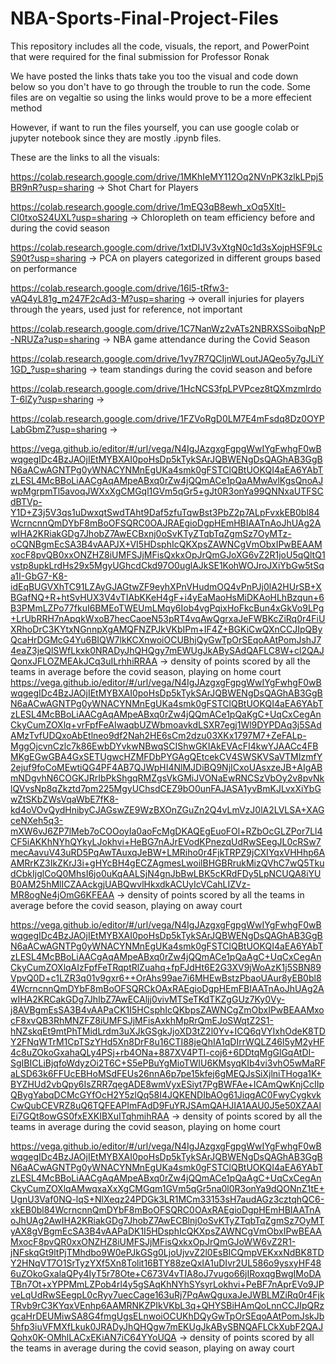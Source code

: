 # NBA-Sports-Final-Project-Files
This repository includes all the code, visuals, the report, and PowerPoint that were required for the final submission for Professor Ronak

We have posted the links thats take you too the visual and code down below so you don't have to go through the trouble to run the code. Some files are on vegaltie so using the links would prove to be a more effecient method

However, if want to run the files yourself, you can use google colab or jupyter notebook since they are mostly .ipynb files.

These are the links to all the visuals: 


https://colab.research.google.com/drive/1MKhIeMY112Oq2NVnPK3zlkLPpj5BR9nR?usp=sharing → Shot Chart for Players

https://colab.research.google.com/drive/1mEQ3qB8ewh_xOq5Xltl-CI0txoS24UXL?usp=sharing → Chloropleth on team efficiency before and during the covid season

https://colab.research.google.com/drive/1xtDIJV3vXtgN0c1d3sXojpHSF9LcS90t?usp=sharing → PCA on players categorized in different groups based on performance 

https://colab.research.google.com/drive/16l5-tRfw3-vAQ4yL81g_m247F2cAd3-M?usp=sharing → overall injuries for players through the years, used just for reference, not important

https://colab.research.google.com/drive/1C7NanWz2vATs2NBRXSSoibqNpP-NRUZa?usp=sharing → NBA game attendance during the Covid Season

https://colab.research.google.com/drive/1vy7R7QCIjnWLoutJAQeo5y7gJLiY1GD_?usp=sharing → team standings during the covid season and before

https://colab.research.google.com/drive/1HcNCS3fpLPVPcez8tQXmzmlrdoT-6lZy?usp=sharing → 

https://colab.research.google.com/drive/1FZVoRgD0LM7E4mFsdq8Dz0OYPLabGbmZ?usp=sharing → 

https://vega.github.io/editor/#/url/vega/N4IgJAzgxgFgpgWwIYgFwhgF0wBwqgegIDc4BzJAOjIEtMYBXAI0poHsDp5kTykSArJQBWENgDsQAGhAB3GgBN6aACwAGNTPg0yWNACYNMnEgUKa4smk0gFSTClQBtUOKQI4aEA6YAbTzLESL4McBBoLiAACgAqAMpeABxq0rZw4jQQmACe1pQaAMwAvlKgsQnoAJwpMgrpmTl5avoqJWXxXgCMGql1GVm5qGr5+gJt0R3onYa99QNNxaUTFSCdBTVp-Y1D+Z3j5V3qs1uDwxqtSwdTAht9Daf5zfuTqwBst3PbZ2p7ALpFvxkEB0bl84WcrncnnQmDYbF8mBoOFSQRC0OAJRAEgioDgpHEmHBIAATnAoJhUAg2AwIHA2KRiakGDg7JhobZ7AwECBxnj0oSvKTyZTqbTqZgmSz7OyMTz-oCQNBgmEcSA3B4vAAPJX+VI5HDsphIcQKXpsZAWNCgVmObxIPwBEAAMxocF8pvQB0xxONZHZ8iUMFSJjMFisQxkxOpJrQmGJoXG6vZ2R1joU5qQltQ1vstp8upkLrdHs29x5MgyUGhcdCkd97O0uglAJkSE1KohWOJroJXiYbGw5tSqa1I-GbG7-K8-idEqBUGVXhTC91LZAyGJAGtwZF9eyhXPnVHudmOQ4vPnPJj0lA2HUrSB+XBGafNQ+R+htSvHUX3V4vTIAbKKeH4gF+i4yEaMaoHsMiDKAoHLhBzqun+6B3PMmLZPo77fkuI6BMEoTWEUmLMqy6Iob4vgPqixHoFkcBun4xGkVo9LPg+LrUbRRH7nApqkWxoB7hecCaoeN53pRT4vqAwQgrxaJeFWBKcZiRq0r4FiUXRhoDrC3KYtxNGnnpXgAMQFNZPJkVKbIPm+IF4Z+BGKiCwQXnCCJIpQByQcaHrDGMcG4Yu6BIQW7lkKCXnwoiOCUBhjQyGwTpOrSEqoAAtPomJshJ74eaZ3jeQlSWfLkxk0NRADyJhQHQgy7mEWUgJkABySAdQAFLC8W+cl2QAJQonxJFLOZMEAkJCq3uILrhhiRRAA → density of points scored by all the teams in average before the covid season, playing on home court
https://vega.github.io/editor/#/url/vega/N4IgJAzgxgFgpgWwIYgFwhgF0wBwqgegIDc4BzJAOjIEtMYBXAI0poHsDp5kTykSArJQBWENgDsQAGhAB3GgBN6aACwAGNTPg0yWNACYNMnEgUKa4smk0gFSTClQBtUOKQI4aEA6YAbTzLESL4McBBoLiAACgAqAMpeABxq0rZw4jQQmACe1pQaKgC+UqCxCegAnCkyCumZOXlq+vrFpfFeAIwaqbUZWbmoavkdLSXR7egj1Wl9DYPDAq3j5SAdAMzTvfUDQxoAbEtlneo9df2Nah2HE6sCm2dzu03XKx1797M7+ZeFALp-MggOjcvnCzlc7k86EwbDYvkwNBwqSCIShwGKIAkEVAcFI4kwYJAACc4FBMKgEGwGBA4GxSETUgwcHZMFDbPYGAgQEtcekCV4SWSKVSaVTMIzmfY2ejuf9foCoMEwtiQG4PF4AB7QJWpHI4NlMJDiBQ9NjICxoUAsxzeJB+AIgABmNDgvhN6COGKJRrIbPkShgqRMZgsVkGMiJVONaEwRNCSzVbOy2v8pvNklQVvsNp8qZkztd7pm225MgyUChsdCEZ9bO0unFAJASA1yvBmKJLvxXiYbGwZtSKbZWsVqaWbE7fK8-kd4oVOvQydHnibyCJAGswZE9WzBXOnZGuZn2Q4vLmVzJ0lA2LVLSA+XAGceNXeh5q3-mXW6vJ6ZP7lMeb7oCOOoyIa0aoFcMgDKAQEgEuoFOl+RZbOcGLZPor7Ll4CF5iAKKhNYhQYkyLJokhvi+HeBG7nAJrEVodKPnezqUdRwSEegJL0cRSw7mecAavuV43uRD5PqAwTAuxqJeBW+LMRiho0r4FjkTRPZ9jCXIYqxVHHhp6AAMRrKZ3IkZKrJ3i+gHYcBH4gECZAgmesLwoilBHGBRrukMizQVhC7wQ5TkudCbkIjglCoQ0MhsI6jo0uKqAALSjN4gnJbBwLBK5cKRdFDy5LpNCUQA8iYUB0AM25hMlICZAAckgjUABQwvlHkxdkACUyIcVCahLIZVz-MR8ogNe4jOmG6KFEAA → density of points scored by all the teams in average before the covid season, playing on away court

https://vega.github.io/editor/#/url/vega/N4IgJAzgxgFgpgWwIYgFwhgF0wBwqgegIDc4BzJAOjIEtMYBXAI0poHsDp5kTykSArJQBWENgDsQAGhAB3GgBN6aACwAGNTPg0yWNACYNMnEgUKa4smk0gFSTClQBtUOKQI4aEA6YAbTzLESL4McBBoLiAACgAqAMpeABxq0rZw4jQQmACe1pQaAgC+UqCxCegAnCkyCumZOXlqAIzFpfFeTRqptRlZuahq+fpFJdHt6E2G3XV9jWoAzK1j5SBN89VpvQ0D+c1LZR3q01v9gxr6++OrAhs99ae7i6MHEwBstzPbaoUAur8yEB0bl84WcrncnnQmDYbF8mBoOFSQRCkOAxRAEgioDgpHEmFBIAATnAoJhUAg2AwIHA2KRCakGDg7JhIbZ7AwECAljj0vivMTSeTKdTKZgGUz7Ky0Vy-j8AVBgmEsSA3B4vAAPaCK1I5HCsphIcQKbpsZAWNCgZmObxIPwBEAAMxocF8xvQB3RhMNZFZ8iUMFSJjMFisAxkhMpRrQmEJoSWqtZ2S1-hNZskqEt9mtPhTMidLrdm3uXJkGSgkJjoXD3tZ2l0Yv+ICQ6qVYIxhOdeK8TDY2FNqWTrM1CpTSzYHd5Xn8DrF8u16CTI88jeQhIA1qDIrrWQLZ46I5yM2yHF4c8uZOkoGxahaQLy4PSj+rb4ONa+887XV4PTI-coj6+6DDtqMgGlGqAtDI-SgIBICLiBjqfoWdyzOi2T6C+S5ePBuYgMioTWIU6KMsyqKIb4vi3vhO5wMaRFaLSD63k6FFUcEBHoMSdFEUs26nnA6p7pe15kfej6gMEQJsSiXjlniTHoga1K+BYZHUd2vbQpy6IsZRR7qegADE8wmVyxESiyt7PgBWFAe+ICAmQwKnjCcIIpQBygYabqDCMcGYfOcH2Y5zlQq58I4JQKENDIbAOg61JiqgAC0FwyCygkvkCwQubCEVRZ8uQ6TQFEAPImFAdD9FuYRJSAmQAHJIA1AAU0J5e50XZAAlEi7GQt8owGS0fxEXKIBXuITqhmihRAA
 → density of points scored by all the teams in average during the covid season, playing on home court

https://vega.github.io/editor/#/url/vega/N4IgJAzgxgFgpgWwIYgFwhgF0wBwqgegIDc4BzJAOjIEtMYBXAI0poHsDp5kTykSArJQBWENgDsQAGhAB3GgBN6aACwAGNTPg0yWNACYNMnEgUKa4smk0gFSTClQBtUOKQI4aEA6YAbTzLESL4McBBoLiAACgAqAMpeABxq0rZw4jQQmACe1pQaAgC+UqCxCegAnCkyCumZOXlqAMwqxaXxXgCMGqm1GVm5qGr5na0l0R3onYa9dQONnZ1tE+UgnU3Vaf0NQ-lqS+NlXeqz24PDGk3LR1MCm33153sH7audAGz3cztqhQC6-xkEB0bl84WcrncnnQmDYbF8mBoOFSQRC0OAxRAEgioDgpHEmHBIAATnAoJhUAg2AwIHA2KRiakGDg7JhobZ7AwECBlnj0oSvKTyZTqbTqZgmSz7OyMTyAX8gVBgmEcSA3B4vAAPaDK1I5HDsphIcQKXpsZAWNCgVmObxIPwBEAAMxocF8pvQR0xxONZHZ8iUMFSJjMFisQxkxOpJrQmGJoWW6vZ2R1-jNFskqGt9ltPjTMhdbo9W0ePJkGSg0LjoUjvvZ2l0EsBICQmpVEKxxNdBK8TDY2HNqVT7O1SrTyzYXf5Xn8Tolit16BTY88zeQxIA1uDIvr2UL586o9ysxyHF486uZOkoGxalaQPy4IyT5r78Ote+C673V4vTIA8oJ7vugo66jIRoxqgBwgIMoDATBn7Ot+xYPPMmLZPob4rl4y5gSAqKhNYhSYsyrLokhvi+PeBF7nAprEVo9JPveLqUdRwSEegpL0cRyy7uecCage163uRj7PqAwQguxaJeJWBLMZiRq0r4FjkTRvb9rC3KYqxVEnhp6AAMRNKZPIkVKbL3q+QHYSBiHAmQoLnnCCJIpQRzgcaHrDEUMiwSA8G4fmgUgsELnwoiOCUKhDQyGwTpOrSEqoAAtPomJskJb5hfp3iuVFMXfLkuk0JRADyJhQHQgw7mEKUgJkABySBNQAFLCkXubF2QAJQohx0K-OMhlLACxEKiAN7iC64YYoUQA
→ density of points scored by all the teams in average during the covid season, playing on away court
